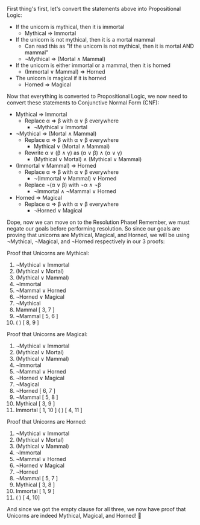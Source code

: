 First thing's first, let's convert the statements above into Propositional Logic:

- If the unicorn is mythical, then it is immortal
  - Mythical ⇒ Immortal
- If the unicorn is not mythical, then it is a mortal mammal
    - Can read this as "If the unicorn is not mythical, then it is mortal AND mammal" 
    - ¬Mythical ⇒ (Mortal ∧ Mammal)
- If the unicorn is either immortal or a mammal, then it is horned
    - (Immortal ∨ Mammal) ⇒ Horned
- The unicorn is magical if it is horned
    - Horned ⇒ Magical
 
 
Now that everything is converted to Propositional Logic, we now need to convert these statements to Conjunctive Normal Form (CNF):

- Mythical ⇒ Immortal
  - Replace α ⇒ β with α ∨ β everywhere
    - ¬Mythical ∨ Immortal
- ¬Mythical ⇒ (Mortal ∧ Mammal)
  - Replace α ⇒ β with α ∨ β everywhere
    - Mythical ∨ (Mortal ∧ Mammal)
  - Rewrite α ∨ (β ∧ γ) as (α ∨ β) ∧ (α ∨ γ)
    - (Mythical ∨ Mortal) ∧ (Mythical ∨ Mammal)
- (Immortal ∨ Mammal) ⇒ Horned
  - Replace α ⇒ β with α ∨ β everywhere
    - ¬(Immortal ∨ Mammal) ∨ Horned
  - Replace ¬(α ∨ β) with ¬α ∧ ¬β
    - ¬Immortal ∧ ¬Mammal ∨ Horned
- Horned ⇒ Magical
  - Replace α ⇒ β with α ∨ β everywhere
    - ¬Horned ∨ Magical
 

Dope, now we can move on to the Resolution Phase! Remember, we must negate our goals before performing resolution. So since our goals are proving that unicorns are Mythical, Magical, and Horned, we will be using ¬Mythical, ¬Magical, and ¬Horned respectively in our 3 proofs:

 
Proof that Unicorns are Mythical:

1. ¬Mythical ∨ Immortal
2. (Mythical ∨ Mortal)
3. (Mythical ∨ Mammal)
4. ¬Immortal
5. ¬Mammal ∨ Horned
6. ¬Horned ∨ Magical
7. ¬Mythical
8. Mammal [ 3, 7 ]
9. ¬Mammal [ 5, 6 ]
10. ( ) [ 8, 9 ]
 

Proof that Unicorns are Magical:

1. ¬Mythical ∨ Immortal
2. (Mythical ∨ Mortal)
3. (Mythical ∨ Mammal)
4. ¬Immortal
5. ¬Mammal ∨ Horned
6. ¬Horned ∨ Magical
7. ¬Magical
8. ¬Horned [ 6, 7 ]
9. ¬Mammal [ 5, 8 ]
10. Mythical [ 3, 9 ]
11. Immortal [ 1, 10 ]
( ) [ 4, 11 ]
 

Proof that Unicorns are Horned:

1. ¬Mythical ∨ Immortal
2. (Mythical ∨ Mortal)
3. (Mythical ∨ Mammal)
4. ¬Immortal
5. ¬Mammal ∨ Horned
6. ¬Horned ∨ Magical
7. ¬Horned
8. ¬Mammal [ 5, 7 ]
9. Mythical [ 3, 8 ]
10. Immortal [ 1, 9 ]
11. ( ) [ 4, 10]
 
 And since we got the empty clause for all three, we now have proof that Unicorns are indeed Mythical, Magical, and Horned! 🦄
